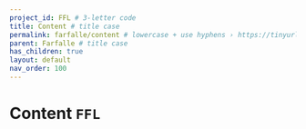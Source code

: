 ```yaml
---
project_id: FFL # 3-letter code
title: Content # title case
permalink: farfalle/content # lowercase + use hyphens › https://tinyurl.com/27kmc4rb
parent: Farfalle # title case
has_children: true
layout: default
nav_order: 100
---
```



# Content `FFL`
